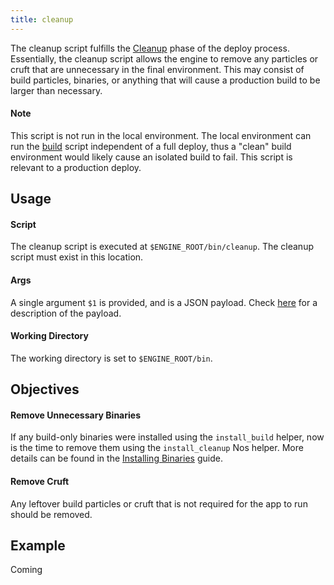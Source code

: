 ```yaml
---
title: cleanup
---
```


The cleanup script fulfills the [Cleanup](/engines/how-engines-work#cleanup) phase of the deploy process. Essentially, the cleanup script allows the engine to remove any particles or cruft that are unnecessary in the final environment. This may consist of build particles, binaries, or anything that will cause a production build to be larger than necessary.

#### Note

This script is not run in the local environment. The local environment can run the [build](/engines/scripts/build) script independent of a full deploy, thus a "clean" build environment would likely cause an isolated build to fail. This script is relevant to a production deploy.

## Usage

#### Script

The cleanup script is executed at `$ENGINE_ROOT/bin/cleanup`. The cleanup script must exist in this location.

#### Args

A single argument `$1` is provided, and is a JSON payload. Check [here](/engines/scripts/#payload) for a description of the payload.

#### Working Directory

The working directory is set to `$ENGINE_ROOT/bin`.

## Objectives

#### Remove Unnecessary Binaries

If any build-only binaries were installed using the `install_build` helper, now is the time to remove them using the `install_cleanup` Nos helper. More details can be found in the [Installing Binaries](/engines/common-tasks/installing-binaries/#installing-a-build-only-package) guide.

#### Remove Cruft

Any leftover build particles or cruft that is not required for the app to run should be removed.

## Example

Coming
